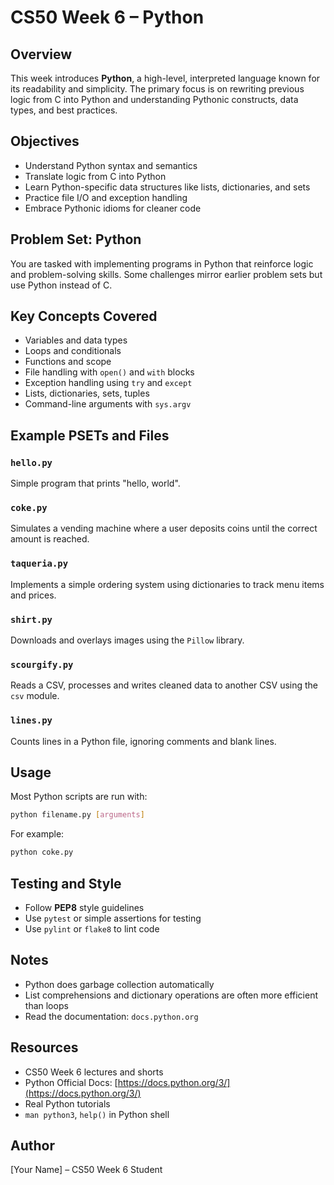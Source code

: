 # CS50 Week 6 – Python

## Overview

This week introduces **Python**, a high-level, interpreted language known for its readability and simplicity. The primary focus is on rewriting previous logic from C into Python and understanding Pythonic constructs, data types, and best practices.

## Objectives

* Understand Python syntax and semantics
* Translate logic from C into Python
* Learn Python-specific data structures like lists, dictionaries, and sets
* Practice file I/O and exception handling
* Embrace Pythonic idioms for cleaner code

## Problem Set: Python

You are tasked with implementing programs in Python that reinforce logic and problem-solving skills. Some challenges mirror earlier problem sets but use Python instead of C.

## Key Concepts Covered

* Variables and data types
* Loops and conditionals
* Functions and scope
* File handling with `open()` and `with` blocks
* Exception handling using `try` and `except`
* Lists, dictionaries, sets, tuples
* Command-line arguments with `sys.argv`

## Example PSETs and Files

### `hello.py`

Simple program that prints "hello, world".

### `coke.py`

Simulates a vending machine where a user deposits coins until the correct amount is reached.

### `taqueria.py`

Implements a simple ordering system using dictionaries to track menu items and prices.

### `shirt.py`

Downloads and overlays images using the `Pillow` library.

### `scourgify.py`

Reads a CSV, processes and writes cleaned data to another CSV using the `csv` module.

### `lines.py`

Counts lines in a Python file, ignoring comments and blank lines.

## Usage

Most Python scripts are run with:

```bash
python filename.py [arguments]
```

For example:

```bash
python coke.py
```

## Testing and Style

* Follow **PEP8** style guidelines
* Use `pytest` or simple assertions for testing
* Use `pylint` or `flake8` to lint code

## Notes

* Python does garbage collection automatically
* List comprehensions and dictionary operations are often more efficient than loops
* Read the documentation: `docs.python.org`

## Resources

* CS50 Week 6 lectures and shorts
* Python Official Docs: [https://docs.python.org/3/](https://docs.python.org/3/)
* Real Python tutorials
* `man python3`, `help()` in Python shell

## Author

\[Your Name] – CS50 Week 6 Student
